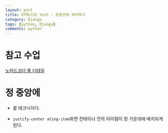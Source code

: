 ```yaml
---
layout: post
title: HTMLCSS tech - 정중앙에 배치하기
category: Django
tags: [python, Django]
comments: python
---
```



# 참고 수업

[노마드코더 룸 디테일](https://nomadcoders.co/airbnb-clone/lectures/1269)

# 정 중앙에

- 꿀 테크닉이다.

- `justify-center aling-item`화면 컨테이너 안의 아이템이 정 가운데에 배치되게 된다.
